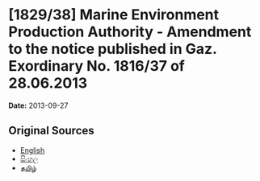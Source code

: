 # [1829/38] Marine Environment Production Authority - Amendment to the notice published in Gaz. Exordinary No. 1816/37 of 28.06.2013

**Date:** 2013-09-27

## Original Sources

- [English](https://documents.gov.lk/view/extra-gazettes/2013/9/1829-38_E.pdf)
- [සිංහල](https://documents.gov.lk/view/extra-gazettes/2013/9/1829-38_S.pdf)
- [தமிழ்](https://documents.gov.lk/view/extra-gazettes/2013/9/1829-38_T.pdf)
